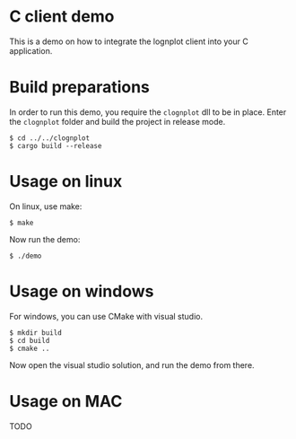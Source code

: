 
# C client demo

This is a demo on how to integrate the lognplot client into
your C application.

# Build preparations

In order to run this demo, you require the `clognplot` dll to be
in place. Enter the `clognplot` folder and build the project
in release mode.

    $ cd ../../clognplot
    $ cargo build --release

# Usage on linux

On linux, use make:

    $ make

Now run the demo:

    $ ./demo

# Usage on windows

For windows, you can use CMake with visual studio.

    $ mkdir build
    $ cd build
    $ cmake ..

Now open the visual studio solution, and run the demo from there.

# Usage on MAC

TODO